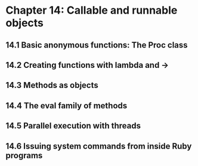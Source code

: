 # Chapter 14: Callable and runnable objects #

## 14.1 Basic anonymous functions: The Proc class ##

## 14.2 Creating functions with lambda and -> ##

## 14.3 Methods as objects ##

## 14.4 The eval family of methods ##

## 14.5 Parallel execution with threads ##

## 14.6 Issuing system commands from inside Ruby programs ##
